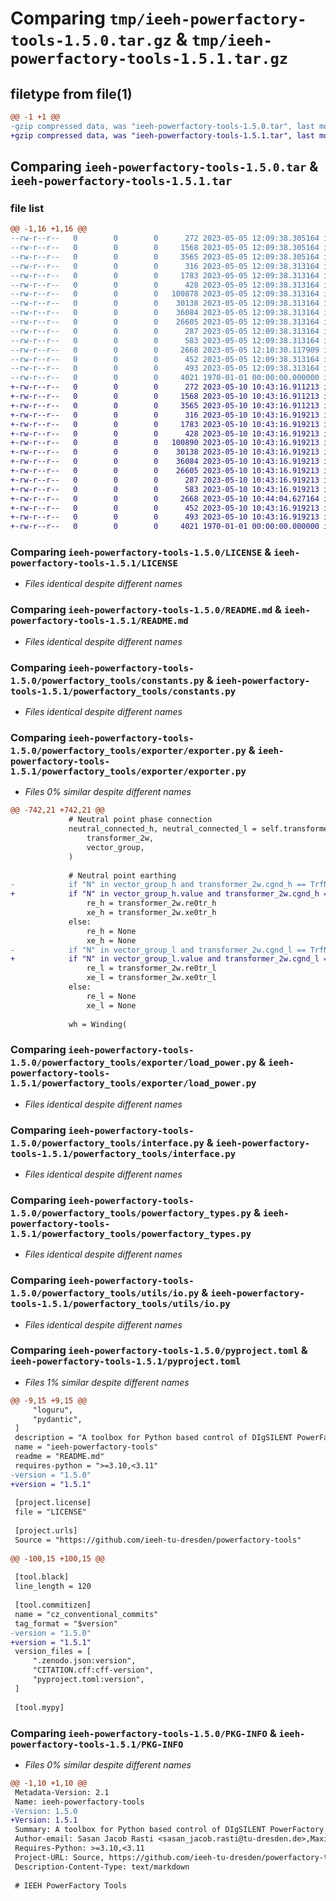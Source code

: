 # Comparing `tmp/ieeh-powerfactory-tools-1.5.0.tar.gz` & `tmp/ieeh-powerfactory-tools-1.5.1.tar.gz`

## filetype from file(1)

```diff
@@ -1 +1 @@
-gzip compressed data, was "ieeh-powerfactory-tools-1.5.0.tar", last modified: Fri May  5 12:10:37 2023, max compression
+gzip compressed data, was "ieeh-powerfactory-tools-1.5.1.tar", last modified: Wed May 10 10:44:12 2023, max compression
```

## Comparing `ieeh-powerfactory-tools-1.5.0.tar` & `ieeh-powerfactory-tools-1.5.1.tar`

### file list

```diff
@@ -1,16 +1,16 @@
--rw-r--r--   0        0        0      272 2023-05-05 12:09:38.305164 ieeh-powerfactory-tools-1.5.0/AUTHORS.md
--rw-r--r--   0        0        0     1568 2023-05-05 12:09:38.305164 ieeh-powerfactory-tools-1.5.0/LICENSE
--rw-r--r--   0        0        0     3565 2023-05-05 12:09:38.305164 ieeh-powerfactory-tools-1.5.0/README.md
--rw-r--r--   0        0        0      316 2023-05-05 12:09:38.313164 ieeh-powerfactory-tools-1.5.0/powerfactory_tools/__init__.py
--rw-r--r--   0        0        0     1783 2023-05-05 12:09:38.313164 ieeh-powerfactory-tools-1.5.0/powerfactory_tools/constants.py
--rw-r--r--   0        0        0      428 2023-05-05 12:09:38.313164 ieeh-powerfactory-tools-1.5.0/powerfactory_tools/exporter/__init__.py
--rw-r--r--   0        0        0   100878 2023-05-05 12:09:38.313164 ieeh-powerfactory-tools-1.5.0/powerfactory_tools/exporter/exporter.py
--rw-r--r--   0        0        0    30138 2023-05-05 12:09:38.313164 ieeh-powerfactory-tools-1.5.0/powerfactory_tools/exporter/load_power.py
--rw-r--r--   0        0        0    36084 2023-05-05 12:09:38.313164 ieeh-powerfactory-tools-1.5.0/powerfactory_tools/interface.py
--rw-r--r--   0        0        0    26605 2023-05-05 12:09:38.313164 ieeh-powerfactory-tools-1.5.0/powerfactory_tools/powerfactory_types.py
--rw-r--r--   0        0        0      287 2023-05-05 12:09:38.313164 ieeh-powerfactory-tools-1.5.0/powerfactory_tools/utils/__init__.py
--rw-r--r--   0        0        0      583 2023-05-05 12:09:38.313164 ieeh-powerfactory-tools-1.5.0/powerfactory_tools/utils/io.py
--rw-r--r--   0        0        0     2668 2023-05-05 12:10:30.117909 ieeh-powerfactory-tools-1.5.0/pyproject.toml
--rw-r--r--   0        0        0      452 2023-05-05 12:09:38.313164 ieeh-powerfactory-tools-1.5.0/tests/conftest.py
--rw-r--r--   0        0        0      493 2023-05-05 12:09:38.313164 ieeh-powerfactory-tools-1.5.0/tests/test_interface.py
--rw-r--r--   0        0        0     4021 1970-01-01 00:00:00.000000 ieeh-powerfactory-tools-1.5.0/PKG-INFO
+-rw-r--r--   0        0        0      272 2023-05-10 10:43:16.911213 ieeh-powerfactory-tools-1.5.1/AUTHORS.md
+-rw-r--r--   0        0        0     1568 2023-05-10 10:43:16.911213 ieeh-powerfactory-tools-1.5.1/LICENSE
+-rw-r--r--   0        0        0     3565 2023-05-10 10:43:16.911213 ieeh-powerfactory-tools-1.5.1/README.md
+-rw-r--r--   0        0        0      316 2023-05-10 10:43:16.919213 ieeh-powerfactory-tools-1.5.1/powerfactory_tools/__init__.py
+-rw-r--r--   0        0        0     1783 2023-05-10 10:43:16.919213 ieeh-powerfactory-tools-1.5.1/powerfactory_tools/constants.py
+-rw-r--r--   0        0        0      428 2023-05-10 10:43:16.919213 ieeh-powerfactory-tools-1.5.1/powerfactory_tools/exporter/__init__.py
+-rw-r--r--   0        0        0   100890 2023-05-10 10:43:16.919213 ieeh-powerfactory-tools-1.5.1/powerfactory_tools/exporter/exporter.py
+-rw-r--r--   0        0        0    30138 2023-05-10 10:43:16.919213 ieeh-powerfactory-tools-1.5.1/powerfactory_tools/exporter/load_power.py
+-rw-r--r--   0        0        0    36084 2023-05-10 10:43:16.919213 ieeh-powerfactory-tools-1.5.1/powerfactory_tools/interface.py
+-rw-r--r--   0        0        0    26605 2023-05-10 10:43:16.919213 ieeh-powerfactory-tools-1.5.1/powerfactory_tools/powerfactory_types.py
+-rw-r--r--   0        0        0      287 2023-05-10 10:43:16.919213 ieeh-powerfactory-tools-1.5.1/powerfactory_tools/utils/__init__.py
+-rw-r--r--   0        0        0      583 2023-05-10 10:43:16.919213 ieeh-powerfactory-tools-1.5.1/powerfactory_tools/utils/io.py
+-rw-r--r--   0        0        0     2668 2023-05-10 10:44:04.627164 ieeh-powerfactory-tools-1.5.1/pyproject.toml
+-rw-r--r--   0        0        0      452 2023-05-10 10:43:16.919213 ieeh-powerfactory-tools-1.5.1/tests/conftest.py
+-rw-r--r--   0        0        0      493 2023-05-10 10:43:16.919213 ieeh-powerfactory-tools-1.5.1/tests/test_interface.py
+-rw-r--r--   0        0        0     4021 1970-01-01 00:00:00.000000 ieeh-powerfactory-tools-1.5.1/PKG-INFO
```

### Comparing `ieeh-powerfactory-tools-1.5.0/LICENSE` & `ieeh-powerfactory-tools-1.5.1/LICENSE`

 * *Files identical despite different names*

### Comparing `ieeh-powerfactory-tools-1.5.0/README.md` & `ieeh-powerfactory-tools-1.5.1/README.md`

 * *Files identical despite different names*

### Comparing `ieeh-powerfactory-tools-1.5.0/powerfactory_tools/constants.py` & `ieeh-powerfactory-tools-1.5.1/powerfactory_tools/constants.py`

 * *Files identical despite different names*

### Comparing `ieeh-powerfactory-tools-1.5.0/powerfactory_tools/exporter/exporter.py` & `ieeh-powerfactory-tools-1.5.1/powerfactory_tools/exporter/exporter.py`

 * *Files 0% similar despite different names*

```diff
@@ -742,21 +742,21 @@
             # Neutral point phase connection
             neutral_connected_h, neutral_connected_l = self.transformer_neutral_connection_hvlv(
                 transformer_2w,
                 vector_group,
             )
 
             # Neutral point earthing
-            if "N" in vector_group_h and transformer_2w.cgnd_h == TrfNeutralPointState.EARTHED:
+            if "N" in vector_group_h.value and transformer_2w.cgnd_h == TrfNeutralPointState.EARTHED:
                 re_h = transformer_2w.re0tr_h
                 xe_h = transformer_2w.xe0tr_h
             else:
                 re_h = None
                 xe_h = None
-            if "N" in vector_group_l and transformer_2w.cgnd_l == TrfNeutralPointState.EARTHED:
+            if "N" in vector_group_l.value and transformer_2w.cgnd_l == TrfNeutralPointState.EARTHED:
                 re_l = transformer_2w.re0tr_l
                 xe_l = transformer_2w.xe0tr_l
             else:
                 re_l = None
                 xe_l = None
 
             wh = Winding(
```

### Comparing `ieeh-powerfactory-tools-1.5.0/powerfactory_tools/exporter/load_power.py` & `ieeh-powerfactory-tools-1.5.1/powerfactory_tools/exporter/load_power.py`

 * *Files identical despite different names*

### Comparing `ieeh-powerfactory-tools-1.5.0/powerfactory_tools/interface.py` & `ieeh-powerfactory-tools-1.5.1/powerfactory_tools/interface.py`

 * *Files identical despite different names*

### Comparing `ieeh-powerfactory-tools-1.5.0/powerfactory_tools/powerfactory_types.py` & `ieeh-powerfactory-tools-1.5.1/powerfactory_tools/powerfactory_types.py`

 * *Files identical despite different names*

### Comparing `ieeh-powerfactory-tools-1.5.0/powerfactory_tools/utils/io.py` & `ieeh-powerfactory-tools-1.5.1/powerfactory_tools/utils/io.py`

 * *Files identical despite different names*

### Comparing `ieeh-powerfactory-tools-1.5.0/pyproject.toml` & `ieeh-powerfactory-tools-1.5.1/pyproject.toml`

 * *Files 1% similar despite different names*

```diff
@@ -9,15 +9,15 @@
     "loguru",
     "pydantic",
 ]
 description = "A toolbox for Python based control of DIgSILENT PowerFactory"
 name = "ieeh-powerfactory-tools"
 readme = "README.md"
 requires-python = ">=3.10,<3.11"
-version = "1.5.0"
+version = "1.5.1"
 
 [project.license]
 file = "LICENSE"
 
 [project.urls]
 Source = "https://github.com/ieeh-tu-dresden/powerfactory-tools"
 
@@ -100,15 +100,15 @@
 
 [tool.black]
 line_length = 120
 
 [tool.commitizen]
 name = "cz_conventional_commits"
 tag_format = "$version"
-version = "1.5.0"
+version = "1.5.1"
 version_files = [
     ".zenodo.json:version",
     "CITATION.cff:cff-version",
     "pyproject.toml:version",
 ]
 
 [tool.mypy]
```

### Comparing `ieeh-powerfactory-tools-1.5.0/PKG-INFO` & `ieeh-powerfactory-tools-1.5.1/PKG-INFO`

 * *Files 0% similar despite different names*

```diff
@@ -1,10 +1,10 @@
 Metadata-Version: 2.1
 Name: ieeh-powerfactory-tools
-Version: 1.5.0
+Version: 1.5.1
 Summary: A toolbox for Python based control of DIgSILENT PowerFactory
 Author-email: Sasan Jacob Rasti <sasan_jacob.rasti@tu-dresden.de>,Maximilian Schmidt <maximilian.schmidt@tu-dresden.de>,Sebastian Krahmer <sebastian.krahmer@tu-dresden.de>
 Requires-Python: >=3.10,<3.11
 Project-URL: Source, https://github.com/ieeh-tu-dresden/powerfactory-tools
 Description-Content-Type: text/markdown
 
 # IEEH PowerFactory Tools
```

